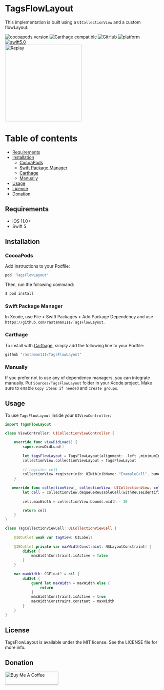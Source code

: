 # TagsFlowLayout

This implementation is built using a `UICollectionView` and a custom flowLayout.

<a href="https://github.com/rastaman111/VerticalFlowLayout">
    <img src="https://img.shields.io/cocoapods/v/VerticalFlowLayout.svg?style=flat"  alt="cocoapods version">
</a>
<a href="https://github.com/Carthage/Carthage">
    <img src="https://img.shields.io/badge/Carthage-compatible-4BC51D.svg?style=flat"  alt="Carthage compatible">
</a>   

<a href="https://github.com/rastaman111/VerticalFlowLayout/blob/master/LICENSE">
    <img alt="GitHub" src="https://img.shields.io/github/license/rastaman111/VerticalFlowLayout.svg">
</a>

<a href="https://cocoapods.org/pods/VerticalCardSwiper">
    <img src="https://img.shields.io/cocoapods/p/VerticalCardSwiper.svg?style=flat?" alt="platform">
</a>

<a href="https://swift.org/blog/swift-5-released/">
    <img src="https://img.shields.io/badge/swift-5.0-brightgreen.svg" alt="swift5.0">
</a>

<div>
  <img src="./Replay.gif" alt="Replay" width="250">
</div>

# Table of contents

  * [Requirements](#requirements)
  * [Installation](#installation)
     - [CocoaPods](#cocoapods)
     - [Swift Package Manager](#swift-package-manager)
     - [Carthage](#carthage)
     - [Manually](#manually)
  * [Usage](#usage)
  * [License](#license)
  * [Donation](#donation)

## Requirements
* iOS 11.0+
* Swift 5

## Installation

### CocoaPods
Add Instructions to your Podfile:

```ruby
pod 'TagsFlowLayout'
```

Then, run the following command:

```bash
$ pod install
```

### Swift Package Manager
In Xcode, use File > Swift Packages > Add Package Dependency and use `https://github.com/rastaman111/TagsFlowLayout`.

### Carthage
To install with [Carthage](https://github.com/Carthage/Carthage), simply add the following line to your Podfile:
```ruby
github "rastaman111/TagsFlowLayout"
```

### Manually
If you prefer not to use any of dependency managers, you can integrate manually. Put `Sources/TagsFlowLayout` folder in your Xcode project. Make sure to enable `Copy items if needed` and `Create groups`.

## Usage
To use `TagsFlowLayout` inside your `UIViewController`:

```swift
import TagsFlowLayout

class ViewController: UICollectionViewController {
   
    override func viewDidLoad() {
        super.viewDidLoad()
        
        let tagsFlowLayout = TagsFlowLayout(alignment: .left ,minimumInteritemSpacing: 10, minimumLineSpacing: 10, sectionInset: UIEdgeInsets(top: 10, left: 10, bottom: 10, right: 10))
        collectionView.collectionViewLayout = tagsFlowLayout
        
        // register cell
        collectionView.register(nib: UINib(nibName: "ExampleCell", bundle: nil), forCellWithReuseIdentifier: "ExampleCell")
    }
    
   override func collectionView(_ collectionView: UICollectionView, cellForItemAt indexPath: IndexPath) -> UICollectionViewCell {
        let cell = collectionView.dequeueReusableCell(withReuseIdentifier: "ExampleCell", for: indexPath) as! ExampleCell
        
        cell.maxWidth = collectionView.bounds.width - 30

        return cell
    }
}
```
```swift
class TagCollectionViewCell: UICollectionViewCell {
    
    @IBOutlet weak var tagView: UILabel?
    
    @IBOutlet private var maxWidthConstraint: NSLayoutConstraint! {
        didSet {
            maxWidthConstraint.isActive = false
        }
    }
    
    var maxWidth: CGFloat? = nil {
        didSet {
            guard let maxWidth = maxWidth else {
                return
            }
            maxWidthConstraint.isActive = true
            maxWidthConstraint.constant = maxWidth
        }
    }
}
```
## License
TagsFlowLayout is available under the MIT license. See the LICENSE file for more info.

## Donation
<a href="https://www.buymeacoffee.com/SoundBar" target="_blank"><img src="https://www.buymeacoffee.com/assets/img/custom_images/orange_img.png" alt="Buy Me A Coffee" style="height: 41px !important;width: 174px !important;box-shadow: 0px 3px 2px 0px rgba(190, 190, 190, 0.5) !important;-webkit-box-shadow: 0px 3px 2px 0px rgba(190, 190, 190, 0.5) !important;" ></a>
